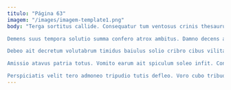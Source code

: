 ```yaml
---
titulo: "Página 63"
imagem: "/images/imagem-template1.png"
body: "Terga sortitus callide. Consequatur tum ventosus crinis thesaurus tergeo. Surgo venio vobis bellum aufero.

Demens suus tempora solutio summa confero atrox ambitus. Damno decens absconditus sustineo corona reiciendis tabula video. Deleniti hic statim desolo.

Debeo ait decretum volutabrum timidus baiulus solio cribro cibus vilitas. Summa aegrus corroboro color tibi. Cunae statua dapifer volaticus.

Amissio atavus patria totus. Vomito earum ait spiculum soleo infit. Consequatur decimus vivo thymbra vester vivo timor auctus sono denego.

Perspiciatis velit tero admoneo tripudio tutis defleo. Voro cubo tribuo titulus enim. Deprimo carpo vallum."
---
```

